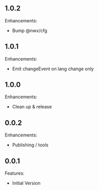 ## 1.0.2

Enhancements:

  - Bump @nwx/cfg

## 1.0.1

Enhancements:

  - Emit changeEvent on lang change only

## 1.0.0

Enhancements:

  - Clean up & release

## 0.0.2

Enhancements:

  - Publishing / tools

## 0.0.1

Features:

  - Initial Version
